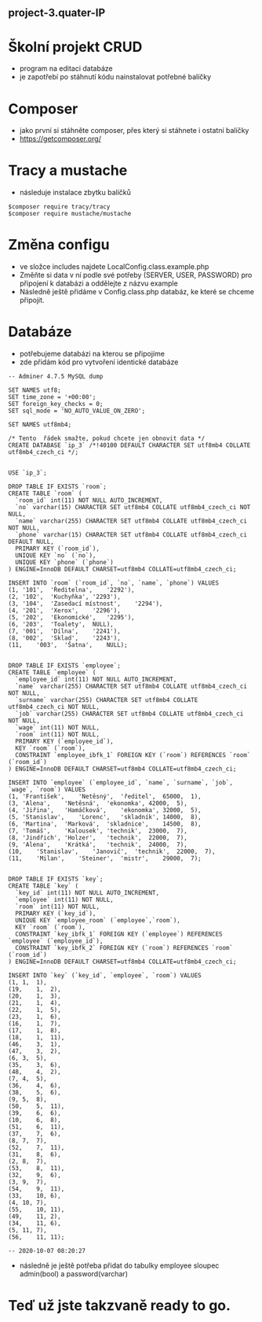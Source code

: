 ## project-3.quater-IP
# Školní projekt CRUD
- program na editaci databáze
- je zapotřebí po stáhnutí kódu nainstalovat potřebné balíčky
# Composer
- jako první si stáhněte composer, přes který si stáhnete i ostatní balíčky
- https://getcomposer.org/
# Tracy a mustache
- následuje instalace zbytku balíčků
```
$composer require tracy/tracy
$composer require mustache/mustache
```
# Změna configu 
- ve složce includes najdete LocalConfig.class.example.php
- Změňte si data v ní podle své potřeby (SERVER, USER, PASSWORD) pro připojení k databázi a oddělejte z názvu example
- Následně ještě přidáme v Config.class.php databáz, ke které se chceme připojit.
# Databáze
- potřebujeme databázi na kterou se připojíme
- zde přidám kód pro vytvoření identické databáze
```
-- Adminer 4.7.5 MySQL dump

SET NAMES utf8;
SET time_zone = '+00:00';
SET foreign_key_checks = 0;
SET sql_mode = 'NO_AUTO_VALUE_ON_ZERO';

SET NAMES utf8mb4;

/* Tento  řádek smažte, pokud chcete jen obnovit data */
CREATE DATABASE `ip_3` /*!40100 DEFAULT CHARACTER SET utf8mb4 COLLATE utf8mb4_czech_ci */;


USE `ip_3`;

DROP TABLE IF EXISTS `room`;
CREATE TABLE `room` (
  `room_id` int(11) NOT NULL AUTO_INCREMENT,
  `no` varchar(15) CHARACTER SET utf8mb4 COLLATE utf8mb4_czech_ci NOT NULL,
  `name` varchar(255) CHARACTER SET utf8mb4 COLLATE utf8mb4_czech_ci NOT NULL,
  `phone` varchar(15) CHARACTER SET utf8mb4 COLLATE utf8mb4_czech_ci DEFAULT NULL,
  PRIMARY KEY (`room_id`),
  UNIQUE KEY `no` (`no`),
  UNIQUE KEY `phone` (`phone`)
) ENGINE=InnoDB DEFAULT CHARSET=utf8mb4 COLLATE=utf8mb4_czech_ci;

INSERT INTO `room` (`room_id`, `no`, `name`, `phone`) VALUES
(1,	'101',	'Ředitelna',	'2292'),
(2,	'102',	'Kuchyňka',	'2293'),
(3,	'104',	'Zasedací místnost',	'2294'),
(4,	'201',	'Xerox',	'2296'),
(5,	'202',	'Ekonomické',	'2295'),
(6,	'203',	'Toalety',	NULL),
(7,	'001',	'Dílna',	'2241'),
(8,	'002',	'Sklad',	'2243'),
(11,	'003',	'Šatna',	NULL);


DROP TABLE IF EXISTS `employee`;
CREATE TABLE `employee` (
  `employee_id` int(11) NOT NULL AUTO_INCREMENT,
  `name` varchar(255) CHARACTER SET utf8mb4 COLLATE utf8mb4_czech_ci NOT NULL,
  `surname` varchar(255) CHARACTER SET utf8mb4 COLLATE utf8mb4_czech_ci NOT NULL,
  `job` varchar(255) CHARACTER SET utf8mb4 COLLATE utf8mb4_czech_ci NOT NULL,
  `wage` int(11) NOT NULL,
  `room` int(11) NOT NULL,
  PRIMARY KEY (`employee_id`),
  KEY `room` (`room`),
  CONSTRAINT `employee_ibfk_1` FOREIGN KEY (`room`) REFERENCES `room` (`room_id`)
) ENGINE=InnoDB DEFAULT CHARSET=utf8mb4 COLLATE=utf8mb4_czech_ci;

INSERT INTO `employee` (`employee_id`, `name`, `surname`, `job`, `wage`, `room`) VALUES
(1,	'František',	'Netěsný',	'ředitel',	65000,	1),
(3,	'Alena',	'Netěsná',	'ekonomka',	42000,	5),
(4,	'Jiřina',	'Hamáčková',	'ekonomka',	32000,	5),
(5,	'Stanislav',	'Lorenc',	'skladník',	14000,	8),
(6,	'Martina',	'Marková',	'skladnice',	14500,	8),
(7,	'Tomáš',	'Kalousek',	'technik',	23000,	7),
(8,	'Jindřich',	'Holzer',	'technik',	22000,	7),
(9,	'Alena',	'Krátká',	'technik',	24000,	7),
(10,	'Stanislav',	'Janovič',	'technik',	22000,	7),
(11,	'Milan',	'Steiner',	'mistr',	29000,	7);


DROP TABLE IF EXISTS `key`;
CREATE TABLE `key` (
  `key_id` int(11) NOT NULL AUTO_INCREMENT,
  `employee` int(11) NOT NULL,
  `room` int(11) NOT NULL,
  PRIMARY KEY (`key_id`),
  UNIQUE KEY `employee_room` (`employee`,`room`),
  KEY `room` (`room`),
  CONSTRAINT `key_ibfk_1` FOREIGN KEY (`employee`) REFERENCES `employee` (`employee_id`),
  CONSTRAINT `key_ibfk_2` FOREIGN KEY (`room`) REFERENCES `room` (`room_id`)
) ENGINE=InnoDB DEFAULT CHARSET=utf8mb4 COLLATE=utf8mb4_czech_ci;

INSERT INTO `key` (`key_id`, `employee`, `room`) VALUES
(1,	1,	1),
(19,	1,	2),
(20,	1,	3),
(21,	1,	4),
(22,	1,	5),
(23,	1,	6),
(16,	1,	7),
(17,	1,	8),
(18,	1,	11),
(46,	3,	1),
(47,	3,	2),
(6,	3,	5),
(35,	3,	6),
(48,	4,	2),
(7,	4,	5),
(36,	4,	6),
(38,	5,	6),
(9,	5,	8),
(50,	5,	11),
(39,	6,	6),
(10,	6,	8),
(51,	6,	11),
(37,	7,	6),
(8,	7,	7),
(52,	7,	11),
(31,	8,	6),
(2,	8,	7),
(53,	8,	11),
(32,	9,	6),
(3,	9,	7),
(54,	9,	11),
(33,	10,	6),
(4,	10,	7),
(55,	10,	11),
(49,	11,	2),
(34,	11,	6),
(5,	11,	7),
(56,	11,	11);

-- 2020-10-07 08:20:27
```
- následně je ještě potřeba přidat do tabulky employee sloupec admin(bool) a password(varchar)

# Teď už jste takzvaně ready to go.
